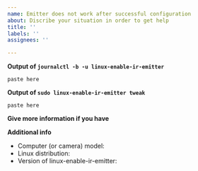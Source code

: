 ```yaml
---
name: Emitter does not work after successful configuration
about: Discribe your situation in order to get help
title: ''
labels: ''
assignees: ''

---
```


<!--- Please look at the docs before open an issue -->
<!--- https://github.com/EmixamPP/linux-enable-ir-emitter/blob/master/docs/README.md -->

**Output of `journalctl -b -u linux-enable-ir-emitter`**
```
paste here
```

**Output of `sudo linux-enable-ir-emitter tweak`**
```
paste here
```

**Give more information if you have**
<!-- describe here if you have -->

**Additional info**
 - Computer (or camera) model:
 - Linux distribution:
 - Version of linux-enable-ir-emitter: <!--- linux-enable-ir-emitter -V -->